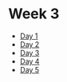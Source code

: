 # Week 3

+ [Day 1][day-1]
+ [Day 2][day-2]
+ [Day 3][day-3]
+ [Day 4][day-4]
+ [Day 5][day-5]

[day-1]: ./Day_1/README.md
[day-2]: ./Day_2/README.md
[day-3]: ./Day_3/README.md
[day-4]: ./Day_4/README.md
[day-5]: ./Day_5/README.md
